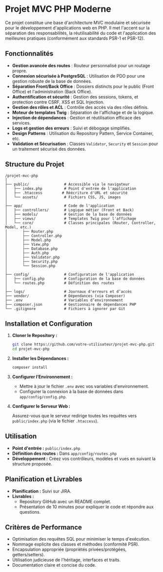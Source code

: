 # Projet MVC PHP Moderne

Ce projet constitue une base d'architecture MVC modulaire et sécurisée pour le développement d'applications web en PHP. Il met l'accent sur la séparation des responsabilités, la réutilisabilité du code et l'application des meilleures pratiques (conformément aux standards PSR-1 et PSR-12).

## Fonctionnalités

- **Gestion avancée des routes** : Routeur personnalisé pour un routage propre.
- **Connexion sécurisée à PostgreSQL** : Utilisation de PDO pour une gestion robuste de la base de données.
- **Séparation Front/Back Office** : Dossiers distincts pour le public (Front Office) et l'administration (Back Office).
- **Authentification et sécurité** : Gestion des sessions, tokens, et protection contre CSRF, XSS et SQL Injection.
- **Gestion des rôles et ACL** : Contrôle des accès via des rôles définis.
- **Moteur de templates Twig** : Séparation de l'affichage et de la logique.
- **Injection de dépendances** : Gestion et réutilisation efficace des services.
- **Logs et gestion des erreurs** : Suivi et débogage simplifiés.
- **Design Patterns** : Utilisation du Repository Pattern, Service Container, etc.
- **Validation et Sécurisation** : Classes `Validator`, `Security` et `Session` pour un traitement sécurisé des données.

## Structure du Projet

```
/projet-mvc-php
│
├── public/                # Accessible via le navigateur
│   ├── index.php          # Point d'entrée de l'application
│   ├── .htaccess         # Réécriture d'URL et sécurité
│   └── assets/            # Fichiers CSS, JS, images
│
├── app/                   # Code de l'application
│   ├── controllers/       # Logique métier (Front et Back)
│   ├── models/            # Gestion de la base de données
│   ├── views/             # Templates Twig pour l'affichage
│   └── core/              # Classes principales (Router, Controller, Model, etc.)
│       ├── Router.php
│       ├── Controller.php
│       ├── Model.php
│       ├── View.php
│       ├── Database.php
│       ├── Auth.php
│       ├── Validator.php
│       ├── Security.php
│       └── Session.php
│
├── config/                # Configuration de l'application
│   ├── config.php         # Configuration de la base de données
│   └── routes.php         # Définition des routes
│
├── logs/                  # Journaux d'erreurs et d’accès
├── vendor/                # Dépendances (via Composer)
├── .env                   # Variables d’environnement
├── composer.json          # Gestionnaire de dépendances PHP
└── .gitignore             # Fichiers à ignorer par Git
```

## Installation et Configuration

1. **Cloner le Repository :**

   ```bash
   git clone https://github.com/votre-utilisateur/projet-mvc-php.git
   cd projet-mvc-php
   ```

2. **Installer les Dépendances :**

   ```bash
   composer install
   ```

3. **Configurer l’Environnement :**

   - Mettre à jour le fichier `.env` avec vos variables d'environnement.
   - Configurer la connexion à la base de données dans `app/config/config.php`.

4. **Configurer le Serveur Web :**

   Assurez-vous que le serveur redirige toutes les requêtes vers `public/index.php` (via le fichier `.htaccess`).

## Utilisation

- **Point d'entrée :** `public/index.php`
- **Définition des routes :** Dans `app/config/routes.php`
- **Développement :** Créez vos contrôleurs, modèles et vues en suivant la structure proposée.

## Planification et Livrables

- **Planification :** Suivi sur JIRA.
- **Livrables :**
  - Repository GitHub avec un README complet.
  - Présentation de 10 minutes pour expliquer le code et répondre aux questions.

## Critères de Performance

- Optimisation des requêtes SQL pour minimiser le temps d'exécution.
- Nommage explicite des classes et méthodes (conformité PSR).
- Encapsulation appropriée (propriétés privées/protégées, getters/setters).
- Utilisation judicieuse de l'héritage, interfaces et traits.
- Documentation claire et concise du code.

